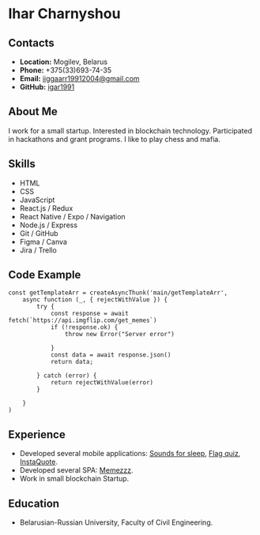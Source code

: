 # Ihar Charnyshou

## Contacts
* __Location:__ Mogilev, Belarus
* __Phone:__ +375(33)693-74-35
* __Email:__ iiggaarr19912004@gmail.com
* __GitHub:__ [igar1991](https://github.com/igar1991)

## About Me
I work for a small startup. Interested in blockchain technology. Participated in hackathons and grant programs. I like to play chess and mafia.

## Skills
* HTML
* CSS
* JavaScript
* React.js / Redux
* React Native / Expo / Navigation
* Node.js / Express
* Git / GitHub
* Figma / Canva
* Jira / Trello

## Code Example
```
const getTemplateArr = createAsyncThunk('main/getTemplateArr',
    async function (_, { rejectWithValue }) {
        try {
            const response = await fetch(`https://api.imgflip.com/get_memes`)
            if (!response.ok) {
                throw new Error("Server error")
               
            }
            const data = await response.json()
            return data;

        } catch (error) {
            return rejectWithValue(error)
        }

    }
)
```

## Experience
* Developed several mobile applications: [Sounds for sleep](https://play.google.com/store/apps/details?id=com.igorcompany.Sleep_Sound), [Flag quiz](https://play.google.com/store/apps/details?id=com.igar1991.quiz_flags), [InstaQuote](https://play.google.com/store/apps/details?id=com.igorcompany.Quote_Insta).
* Developed several SPA: [Memezzz](https://memezzz.xyz/).
* Work in small blockchain Startup.

## Education
* Belarusian-Russian University, Faculty of Civil Engineering.


